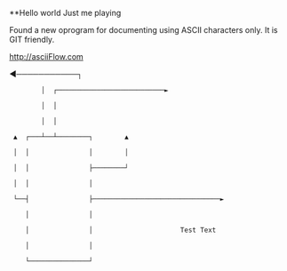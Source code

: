 **Hello world
Just me playing

Found a new oprogram for documenting using ASCII characters only.  It is GIT friendly.

http://asciiFlow.com

◄───────────┐

            │  ┌───────────────────────────►

            │  │

            │  │

     ▲  ┌───┴──┴────────┐        ▲

     │  │               │        │

     │  │               ├────────┘

     │  │               │

     └──┤               ├────────────────────────────────►

        │               │

        │               │                      Test Text

        │               │

        └───────────────┘

